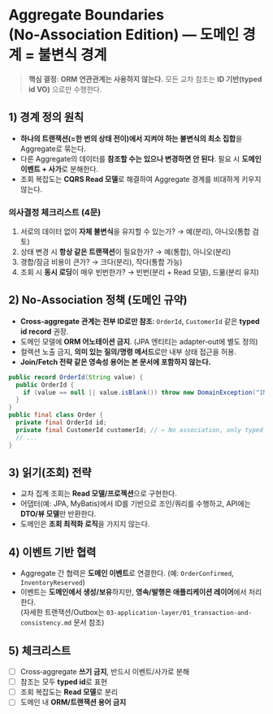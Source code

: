# Aggregate Boundaries (No‑Association Edition) — 도메인 경계 = 불변식 경계

> **핵심 결정**: **ORM 연관관계는 사용하지 않는다.** 모든 교차 참조는 **ID 기반(typed id VO)** 으로만 수행한다.

## 1) 경계 정의 원칙
- **하나의 트랜잭션(=한 번의 상태 전이)에서 지켜야 하는 불변식의 최소 집합**을 Aggregate로 묶는다.
- 다른 Aggregate의 데이터를 **참조할 수는 있으나 변경하면 안 된다**. 필요 시 **도메인 이벤트 + 사가**로 분해한다.
- 조회 복잡도는 **CQRS Read 모델**로 해결하여 Aggregate 경계를 비대하게 키우지 않는다.

### 의사결정 체크리스트 (4문)
1. 서로의 데이터 없이 **자체 불변식**을 유지할 수 있는가? → 예(분리), 아니오(통합 검토)
2. 상태 변경 시 **항상 같은 트랜잭션**이 필요한가? → 예(통합), 아니오(분리)
3. 경합/잠금 비용이 큰가? → 크다(분리), 작다(통합 가능)
4. 조회 시 **동시 로딩**이 매우 빈번한가? → 빈번(분리 + Read 모델), 드묾(분리 유지)

## 2) No‑Association 정책 (도메인 규약)
- **Cross‑aggregate 관계는 전부 ID로만 참조**: `OrderId`, `CustomerId` 같은 **typed id record** 권장.
- 도메인 모델에 **ORM 어노테이션 금지**. (JPA 엔티티는 adapter‑out에 별도 정의)
- 컬렉션 노출 금지, **의미 있는 질의/명령 메서드**로만 내부 상태 접근을 허용.
- **Join/Fetch 전략 같은 영속성 용어는 본 문서에 포함하지 않는다.**

```java
public record OrderId(String value) {
  public OrderId {
    if (value == null || value.isBlank()) throw new DomainException("INVALID_ID", "OrderId 필수");
  }
}
public final class Order {
  private final OrderId id;
  private final CustomerId customerId; // ← No association, only typed id
  // ...
}
```

## 3) 읽기(조회) 전략
- 교차 집계 조회는 **Read 모델/프로젝션**으로 구현한다.
- 어댑터(예: JPA, MyBatis)에서 ID를 기반으로 조인/쿼리를 수행하고, API에는 **DTO/뷰 모델**만 반환한다.
- 도메인은 **조회 최적화 로직**을 가지지 않는다.

## 4) 이벤트 기반 협력
- Aggregate 간 협력은 **도메인 이벤트**로 연결한다. (예: `OrderConfirmed`, `InventoryReserved`)
- 이벤트는 **도메인에서 생성/보유**하지만, **영속/발행은 애플리케이션 레이어**에서 처리한다.  
  (자세한 트랜잭션/Outbox는 `03-application-layer/01_transaction-and-consistency.md` 문서 참조)

## 5) 체크리스트
- [ ] Cross‑aggregate **쓰기 금지**, 반드시 이벤트/사가로 분해
- [ ] 참조는 모두 **typed id**로 표현
- [ ] 조회 복잡도는 **Read 모델**로 분리
- [ ] 도메인 내 **ORM/트랜잭션 용어 금지**